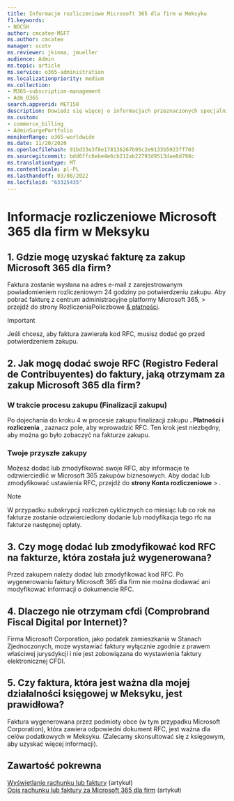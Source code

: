 ```yaml
---
title: Informacje rozliczeniowe Microsoft 365 dla firm w Meksyku
f1.keywords:
- NOCSH
author: cmcatee-MSFT
ms.author: cmcatee
manager: scotv
ms.reviewer: jkinma, jmueller
audience: Admin
ms.topic: article
ms.service: o365-administration
ms.localizationpriority: medium
ms.collection:
- M365-subscription-management
- Adm_O365
search.appverid: MET150
description: Dowiedz się więcej o informacjach przeznaczonych specjalnie Microsoft 365 dla firm w Meksyku.
ms.custom:
- commerce_billing
- AdminSurgePortfolio
monikerRange: o365-worldwide
ms.date: 11/20/2020
ms.openlocfilehash: 91bd33e3f8e178136267b95c2e9133b5923ff703
ms.sourcegitcommit: bdd6ffc6ebe4e6cb212ab22793d9513dae6d798c
ms.translationtype: MT
ms.contentlocale: pl-PL
ms.lasthandoff: 03/08/2022
ms.locfileid: "63325435"
---
```

# <a name="billing-information-for-microsoft-365-for-business-in-mexico"></a>Informacje rozliczeniowe Microsoft 365 dla firm w Meksyku

## <a name="1-where-can-i-get-an-invoice-for-my-microsoft-365-for-business-purchase"></a>1. Gdzie mogę uzyskać fakturę za zakup Microsoft 365 dla firm?

Faktura zostanie wysłana na adres e-mail z zarejestrowanym powiadomieniem rozliczeniowym 24 godziny po potwierdzeniu zakupu. Aby pobrać fakturę z centrum administracyjne platformy Microsoft 365,  >  przejdź do strony RozliczeniaPoliczbowe <a href="https://go.microsoft.com/fwlink/p/?linkid=2102895" target="_blank">& płatności</a>.

> [!IMPORTANT]
> Jeśli chcesz, aby faktura zawierała kod RFC, musisz dodać go przed potwierdzeniem zakupu.

## <a name="2-how-can-i-add-my-rfc-registro-federal-de-contribuyentes-to-the-invoice-i-get-for-the-purchase-of-microsoft-365-for-business"></a>2. Jak mogę dodać swoje RFC (Registro Federal de Contribuyentes) do faktury, jaką otrzymam za zakup Microsoft 365 dla firm?

### <a name="during-the-purchase-process-checkout"></a>W trakcie procesu zakupu (Finalizacji zakupu)

Po dojechania do kroku 4 w procesie zakupu finalizacji zakupu **. Płatności i rozliczenia** , zaznacz pole, aby wprowadzić RFC. Ten krok jest niezbędny, aby można go było zobaczyć na fakturze zakupu.

### <a name="for-your-future-purchases"></a>Twoje przyszłe zakupy

Możesz dodać lub zmodyfikować swoje RFC, aby informacje te odzwierciedlić w Microsoft 365 zakupów biznesowych. Aby dodać lub zmodyfikować ustawienia RFC, przejdź do **strony Konta rozliczeniowe** > .<a href="https://go.microsoft.com/fwlink/p/?linkid=2084771" target="_blank"></a>

> [!NOTE]
> W przypadku subskrypcji rozliczeń cyklicznych co miesiąc lub co rok na fakturze zostanie odzwierciedlony dodanie lub modyfikacja tego rfc na fakturze następnej opłaty.

## <a name="3-can-i-add-or-modify-my-rfc-to-an-invoice-that-was-already-generated"></a>3. Czy mogę dodać lub zmodyfikować kod RFC na fakturze, która została już wygenerowana?

Przed zakupem należy dodać lub zmodyfikować kod RFC. Po wygenerowaniu faktury Microsoft 365 dla firm nie można dodawać ani modyfikować informacji o dokumencie RFC.

## <a name="4-why-dont-i-get-a-cfdi-comprobante-fiscal-digital-por-internet"></a>4. Dlaczego nie otrzymam cfdi (Comprobrand Fiscal Digital por Internet)?

Firma Microsoft Corporation, jako podatek zamieszkania w Stanach Zjednoczonych, może wystawiać faktury wyłącznie zgodnie z prawem właściwej jurysdykcji i nie jest zobowiązana do wystawienia faktury elektronicznej CFDI.

## <a name="5-is-the-invoice-i-receive-valid-for-my-accounting-operations-in-mexico"></a>5. Czy faktura, która jest ważna dla mojej działalności księgowej w Meksyku, jest prawidłowa?

Faktura wygenerowana przez podmioty obce (w tym przypadku Microsoft Corporation), która zawiera odpowiedni dokument RFC, jest ważna dla celów podatkowych w Meksyku. (Zalecamy skonsultować się z księgowym, aby uzyskać więcej informacji).

## <a name="related-content"></a>Zawartość pokrewna

[Wyświetlanie rachunku lub faktury](view-your-bill-or-invoice.md) (artykuł)\
[Opis rachunku lub faktury za Microsoft 365 dla firm](understand-your-invoice2.md) (artykuł)
